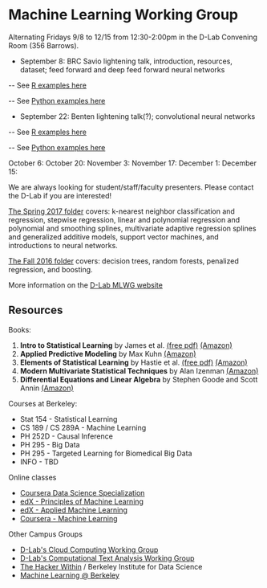 # Machine Learning Working Group  

Alternating Fridays 9/8 to 12/15 from 12:30-2:00pm in the D-Lab Convening Room (356 Barrows). 

- September 8: BRC Savio lightening talk, introduction, resources, dataset; feed forward and deep feed forward neural networks

-- See [R examples here]()

-- See [Python examples here]()

- September 22: Benten lightening talk(?); convolutional neural networks

-- See [R examples here]()

-- See [Python examples here]()

October 6: 
October 20: 
November 3: 
November 17: 
December 1: 
December 15: 

We are always looking for student/staff/faculty presenters. Please contact the D-Lab if you are interested!  

[The Spring 2017 folder](https://github.com/dlab-berkeley/MachineLearningWG/tree/master/MLWG_Spring2017) covers: k-nearest neighbor classification and regression, stepwise regression, linear and polynomial regression and polynomial and smoothing splines, multivariate adaptive regression splines and generalized additive models, support vector machines, and introductions to neural networks.

[The Fall 2016 folder](https://github.com/dlab-berkeley/MachineLearningWG/tree/master/MLWG_Fall2016) covers: decision trees, random forests, penalized regression, and boosting.

More information on the [D-Lab MLWG website](http://dlab.berkeley.edu/working-groups/machine-learning-working-group)

## Resources

Books:

1. **Intro to Statistical Learning** by James et al. [(free pdf)](http://www-bcf.usc.edu/~gareth/ISL/ISLR%20First%20Printing.pdf) [(Amazon)](https://smile.amazon.com/Introduction-Statistical-Learning-Applications-Statistics-ebook/dp/B01IBM7790/)
2. **Applied Predictive Modeling** by Max Kuhn [(Amazon)](https://smile.amazon.com/Applied-Predictive-Modeling-Max-Kuhn-ebook/dp/B00K15TZU0/)
3. **Elements of Statistical Learning** by Hastie et al.  [(free pdf)](http://statweb.stanford.edu/~tibs/ElemStatLearn/download.html) [(Amazon)](https://smile.amazon.com/Elements-Statistical-Learning-Prediction-Statistics-ebook/dp/B00475AS2E/)
4. **Modern Multivariate Statistical Techniques** by Alan Izenman [(Amazon)](https://smile.amazon.com/Modern-Multivariate-Statistical-Techniques-Classification-ebook/dp/B00HWUR9CS/)
5. **Differential Equations and Linear Algebra** by Stephen Goode and Scott Annin [(Amazon)](https://www.amazon.com/Differential-Equations-Linear-Algebra-Stephen-ebook/dp/B00HR7MR3W/ref=mt_kindle?_encoding=UTF8&me=)

Courses at Berkeley:

* Stat 154 - Statistical Learning
* CS 189 / CS 289A - Machine Learning
* PH 252D  - Causal Inference
* PH 295 - Big Data
* PH 295 - Targeted Learning for Biomedical Big Data
* INFO - TBD

Online classes

* [Coursera Data Science Specialization](https://www.coursera.org/specializations/jhu-data-science)
* [edX - Principles of Machine Learning](https://www.edx.org/course/principles-machine-learning-microsoft-dat203-2x-2)
* [edX - Applied Machine Learning](https://www.edx.org/course/applied-machine-learning-microsoft-dat203-3x-0)
* [Coursera - Machine Learning](https://www.coursera.org/learn/machine-learning)

Other Campus Groups

* [D-Lab's Cloud Computing Working Group](http://dlab.berkeley.edu/working-groups/cloud-working-group)  
* [D-Lab's Computational Text Analysis Working Group](http://dlabctawg.github.io/)  
* [The Hacker Within](http://www.thehackerwithin.org/berkeley/) / Berkeley Institute for Data Science
* [Machine Learning @ Berkeley](https://ml.berkeley.edu/)  
